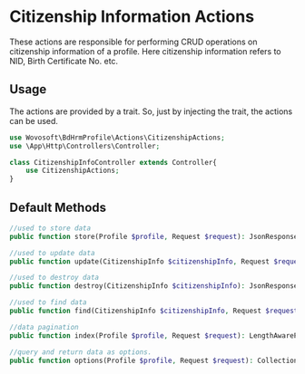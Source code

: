 # Citizenship Information Actions

These actions are responsible for performing CRUD operations on citizenship information of a profile. Here citizenship
information refers to NID, Birth Certificate No. etc.

## Usage

The actions are provided by a trait. So, just by injecting the trait, the actions can be used.

```php
use Wovosoft\BdHrmProfile\Actions\CitizenshipActions;
use \App\Http\Controllers\Controller;

class CitizenshipInfoController extends Controller{
    use CitizenshipActions;
}
```

## Default Methods

```php
//used to store data
public function store(Profile $profile, Request $request): JsonResponse

//used to update data
public function update(CitizenshipInfo $citizenshipInfo, Request $request): JsonResponse

//used to destroy data
public function destroy(CitizenshipInfo $citizenshipInfo): JsonResponse

//used to find data
public function find(CitizenshipInfo $citizenshipInfo, Request $request): string

//data pagination
public function index(Profile $profile, Request $request): LengthAwarePaginator

//query and return data as options.
public function options(Profile $profile, Request $request): Collection|array
```
